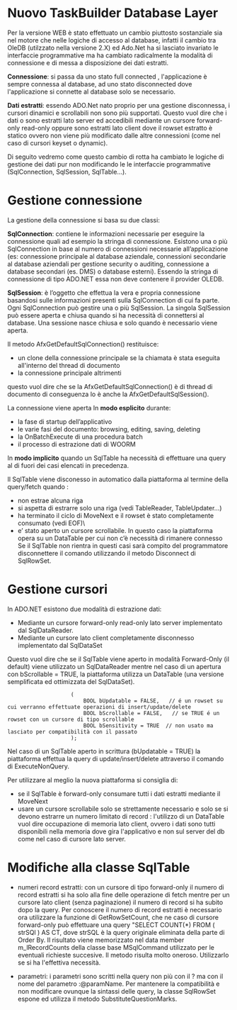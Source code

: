 
# Nuovo TaskBuilder Database Layer

Per la versione WEB è stato effettuato un cambio piuttosto sostanziale sia nel motore che nelle logiche di accesso al database, infatti il cambio tra OleDB (utilzzato nella versione 2.X) ed Ado.Net ha si lasciato invariato le interfaccie programmative ma ha cambiato radicalmente la modalità di connessione e di messa a disposizione dei dati estratti.

**Connessione**: si passa da uno stato full connected , l'applicazione è sempre connessa al database, ad uno stato disconnected dove  l'applicazione si connette al database solo se necessario.

**Dati estratti**: essendo ADO.Net nato proprio per una gestione disconnessa, i cursori dinamici e scrollabili non sono più supportati. Questo vuol dire che i dati o sono estratti lato server ed accedibili mediante un cursore forward-only read-only oppure sono estratti lato client dove il rowset estratto è statico ovvero non viene più modificato dalle altre connessioni (come nel caso di cursori keyset o dynamic).

Di seguito vedremo come questo cambio di rotta ha cambiato le logiche di gestione dei dati pur non modificando le le interfaccie programmative (SqlConnection, SqlSession, SqlTable...).


# Gestione connessione
La gestione della connessione si basa su due classi:

**SqlConnection**: contiene le informazioni necessarie per eseguire la connessione quali ad esempio la stringa di connessione. Esistono una o più SqlConnection in base al numero di connessioni necessarie all’applicazione (es: connessione principale al database aziendale, connessioni secondarie al database aziendali per gestione security o auditing, connessione a database secondari (es. DMS) o database esterni). Essendo la stringa di connessione di tipo ADO.NET essa non deve contenere il provider OLEDB.

**SqlSession**: è l’oggetto che effettua la vera e propria connessione basandosi sulle informazioni presenti sulla SqlConnection di cui fa parte.  Ogni SqlConnection può gestire una o più SqlSession. 
La singola SqlSession può essere aperta e chiusa quando si ha necessità di connettersi al database.
Una sessione nasce chiusa e solo quando è necessario viene aperta.

Il metodo AfxGetDefaultSqlConnection() restituisce:
-	un clone della connessione principale se la chiamata è stata eseguita all'interno del thread di documento
-	la connessione principale altrimenti

questo vuol dire che se la AfxGetDefaultSqlConnection() è di thread di documento di conseguenza lo è anche la AfxGetDefaultSqlSession(). 

La connessione viene aperta
In **modo esplicito** durante:
* 	la fase di startup dell’applicativo
*	le varie fasi del documento: browsing, editing, saving, deleting
*	la OnBatchExecute di una procedura batch
*	il processo di estrazione dati di WOORM

In **modo implicito** quando un SqlTable ha necessità di effettuare una query al di fuori dei casi elencati in precedenza.

Il SqlTable viene disconesso in automatico dalla piattaforma al termine della query/fetch quando :
-	non estrae alcuna riga
-	si aspetta di estrarre solo una riga (vedi TableReader, TableUpdater…)
-	ha terminato il ciclo di MoveNext e il rowset è stato completamente consumato (vedi EOF)\
-	e’ stato aperto un cursore scrollabile. In questo caso la piattaforma opera su un DataTable per cui non c’è necessità di rimanere connesso
Se il SqlTable non rientra in questi casi sarà compito del programmatore disconnettere il comando utilizzando il metodo Disconnect di SqlRowSet.


# Gestione cursori

In ADO.NET esistono due modalità di estrazione dati:
-	Mediante un cursore forward-only read-only lato server  implementato dal SqlDataReader. 
-	Mediante un cursore lato client completamente disconnesso implementato dal SqlDataSet

Questo vuol dire che se il SqlTable viene aperto in modalità Forward-Only (il default) viene utilizzato un SqlDataReader mentre nel caso di un apertura con bScrollable = TRUE, la piattaforma utilizza un DataTable (una versione semplificata ed ottimizzata del SqlDataSet).

```virtual	void Open
					(
						BOOL bUpdatable = FALSE,   // é un rowset su cui verranno effettuate operazioni di insert/update/delete
						BOOL bScrollable = FALSE,   // se TRUE é un rowset con un cursore di tipo scrollable
						BOOL bSensitivity = TRUE  // non usato ma lasciato per compatibilità con il passato
					);
 ```
 Nel caso di un SqlTable aperto in scrittura (bUpdatable = TRUE) la piattaforma effettua la query di update/insert/delete attraverso il comando di ExecuteNonQuery.
 
 Per utilizzare al meglio la nuova piattaforma si consiglia di:
  - se il SqlTable è forward-only consumare tutti i dati estratti mediante il MoveNext 
  - usare un cursore scrollabile solo se strettamente necessario e solo se si devono estrarre un numero limitato di record : l'utilizzo di un DataTable vuol dire occupazione di memoria lato client, ovvero i dati sono tutti disponibili nella memoria dove gira l'applicativo e non sul server del db come nel caso di cursore lato server. 
  
  
# Modifiche alla classe SqlTable

- numeri record estratti: con un cursore di tipo forward-only il numero di record estratti si ha solo alla fine delle operazione di fetch mentre per un cursore lato client (senza paginazione) il numero di record si ha subito dopo la query.
Per conoscere il numero di record estratti è necessario ora utilizzare la funzione di GetRowSetCount, che ne caso di cursore forward-only può effettuare una query "SELECT COUNT(*) FROM ( strSQl ) AS CT, dove strSQL è la query originale eliminata della parte di Order By. Il risultato viene memorizzato nel data member m_lRecordCounts della classe base MSqlCommand utilizzato per le eventuali richieste succesive.  Il metodo risulta molto oneroso. Utilizzarlo se si ha l'effettiva necessità.

- parametri: i parametri sono scritti nella query non più con il ? ma con il nome del parametro :@paramName. Per mantenere la compatibilità e non modificare ovunque la sintassi delle query, la classe SqlRowSet espone ed utilizza il metodo SubstituteQuestionMarks. 

  
